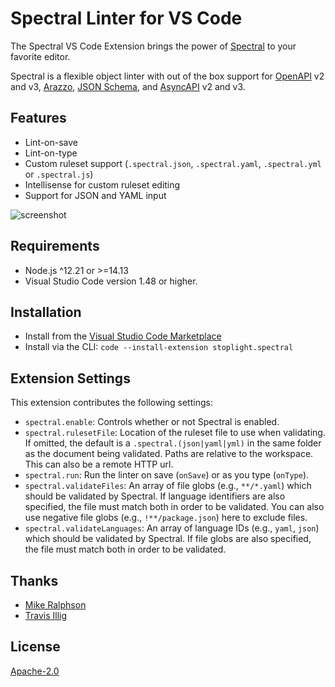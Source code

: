 # Spectral Linter for VS Code

The Spectral VS Code Extension brings the power of [Spectral](https://stoplight.io/open-source/spectral?utm_source=github.com&utm_medium=referral&utm_campaign=github_repo_vs_code_spectral) to your favorite editor.

Spectral is a flexible object linter with out of the box support for [OpenAPI](https://openapis.org/) v2 and v3, [Arazzo](https://www.openapis.org/arazzo), [JSON Schema](https://json-schema.org/), and [AsyncAPI](https://www.asyncapi.com/) v2 and v3.

## Features

- Lint-on-save
- Lint-on-type
- Custom ruleset support (`.spectral.json`, `.spectral.yaml`, `.spectral.yml` or `.spectral.js`)
- Intellisense for custom ruleset editing
- Support for JSON and YAML input

![screenshot](https://github.com/stoplightio/vscode-spectral/raw/HEAD/assets/screenshot1.png)

## Requirements

- Node.js ^12.21 or >=14.13
- Visual Studio Code version 1.48 or higher.

## Installation

- Install from the [Visual Studio Code Marketplace](https://marketplace.visualstudio.com/items?itemName=stoplight.spectral)
- Install via the CLI: `code --install-extension stoplight.spectral`

## Extension Settings

This extension contributes the following settings:

- `spectral.enable`: Controls whether or not Spectral is enabled.
- `spectral.rulesetFile`: Location of the ruleset file to use when validating. If omitted, the default is a `.spectral.(json|yaml|yml)` in the same folder as the document being validated. Paths are relative to the workspace. This can also be a remote HTTP url.
- `spectral.run`: Run the linter on save (`onSave`) or as you type (`onType`).
- `spectral.validateFiles`: An array of file globs (e.g., `**/*.yaml`) which should be validated by Spectral. If language identifiers are also specified, the file must match both in order to be validated. You can also use negative file globs (e.g., `!**/package.json`) here to exclude files.
- `spectral.validateLanguages`: An array of language IDs (e.g., `yaml`, `json`) which should be validated by Spectral. If file globs are also specified, the file must match both in order to be validated.

## Thanks

- [Mike Ralphson](https://github.com/MikeRalphson)
- [Travis Illig](https://github.com/tillig)

## License

[Apache-2.0](https://github.com/stoplightio/vscode-spectral/blob/HEAD/LICENSE.txt)
